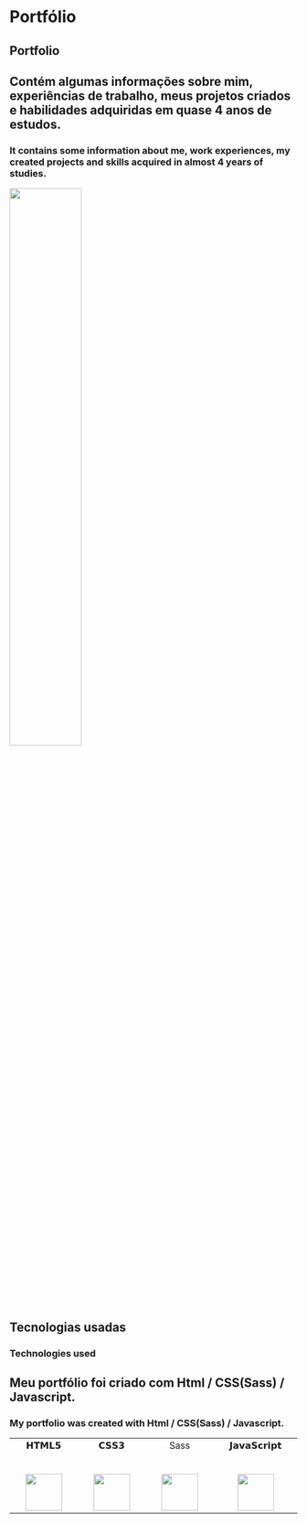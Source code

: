 # Portfólio

## Portfolio


## Contém algumas informações sobre mim, experiências de trabalho, meus projetos criados e habilidades adquiridas em quase 4 anos de estudos.


### It contains some information about me, work experiences, my created projects and skills acquired in almost 4 years of studies.


<p align="left"><img width=50% src="./assets/img/"></p>

##  Tecnologias usadas

### Technologies used

## Meu portfólio foi criado com Html / CSS(Sass) / Javascript. 

### My portfolio was created with Html / CSS(Sass) / Javascript.

<table>
  <tbody>
    <tr valign="top">
      <td width="10%" align="center">
        <span>𝗛𝗧𝗠𝗟𝟱</span><br><br><br>
        <img height="64px" src="https://cdn.svgporn.com/logos/html-5.svg">
      </td>
      <td width="10%" align="center">
        <span>𝗖𝗦𝗦𝟯</span><br><br><br>
        <img height="64px" src="https://cdn.svgporn.com/logos/css-3.svg">
      </td>
       <td width="10%" align="center">
        <span>Sass</span><br><br><br>
        <img height="64px" src="https://cdn.svgporn.com/logos/sass.svg">
        </td> 
      <td width="10%" align="center">
        <span>𝗝𝗮𝘃𝗮𝗦𝗰𝗿𝗶𝗽𝘁</span><br><br><br>
        <img height="64px" src="https://cdn.svgporn.com/logos/javascript.svg">
      </td>                                                                
  </tbody>
</table>
